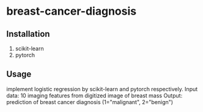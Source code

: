 # breast-cancer-diagnosis
## Installation 
1. scikit-learn
2. pytorch
## Usage 
implement logistic regression by scikit-learn and pytorch respectively.
Input data: 10 imaging features from digitized image of breast mass
Output: prediction of breast cancer diagnosis (1="malignant", 2="benign")
